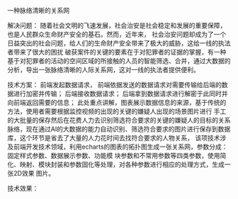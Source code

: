 一种脉络清晰的关系网

解决问题：
    随着社会文明的飞速发展，社会治安是社会稳定和发展的重要保障，也是人民群众生命财产安全的基石。然而，近年来，
社会治安问题却成为了一个日益突出的社会问题，给人们的生命财产安全带来了极大的威胁，这给一线的执法者带来了很大的困扰
破获案件的关键的要素在于对犯罪者的证据的掌握，有一种基于对犯罪者的活动的空间区域的所接触的人员的智能筛选、合并，通过大数据的分析，导出一张脉络清晰的人际关系网，这对一线的执法者提供便利。

技术方案：
    前端发起数据请求，
    前端依据发送的数据请求对需要传输给后端的数据进行加密并传输；
    后端接收数据请求；
    后端拿到数据请求进行解密于此同时并向前端返回需要的信息；
    此处重点讲解，图表展示数据信息的来源，基于传统的方法，使用者需要根据监控视频的出现的关键的嫌疑人出现的场景图片进行
    手工的大批量的保存然后在花费人力去识别筛选符合要求的关键的嫌疑人的目标的关系脉络，现在通过AI的大数据的能力自动识别、筛选符合要求的图片进行保存到数据库，这个环节是省去了大量的人力花时间去找符合要求的人物关系，
    该项技术涉及前端开发技术领域，利用echarts的图表的拓扑图生成一张关系网，参数分成：固定样式参数、数据展示参数、功能模
    块参数和不常用参数等四类参数，使用简化、映射、模块封装和参数固化等处理，对各种参数进行相应的处理方式，生成一张2D效果
    图片。


技术效果：
   
 


